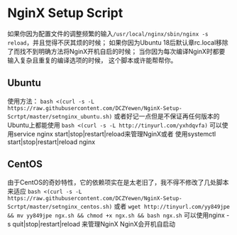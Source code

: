 # NginX Setup Script

如果你因为配置文件的调整频繁的输入`/usr/local/nginx/sbin/nginx -s reload`，并且觉得不厌其烦的时候；
如果你因为Ubuntu 18后默认章rc.local移除了而找不到明确方法将NginX开机自启的时候；
当你因为每次编译NginX时都要输入复杂且重复的编译选项的时候，
这个脚本或许能帮帮你。

## Ubuntu
使用方法：
`bash <(curl -s -L https://raw.githubusercontent.com/DCZYewen/NginX-Setup-Scrtpt/master/setnginx_ubuntu.sh)`
或者好记一点但是不保证再任何版本的Ubuntu上都能使用
`bash <(curl -s -L http://tinyurl.com/yxhdqvfa)`
可以使用service nginx start|stop|restart|reload来管理NginX或者
使用systemctl start|stop|restart|reload nginx

## CentOS
由于CentOS的奇妙特性，它的依赖项实在是太老旧了，我不得不修改了几处脚本来适应
`bash <(curl -s -L https://raw.githubusercontent.com/DCZYewen/NginX-Setup-Scrtpt/master/setnginx_centos.sh)`
或者
`wget http://tinyurl.com/yy849jpe && mv yy849jpe ngx.sh && chmod +x ngx.sh && bash ngx.sh`
可以使用nginx -s quit|stop|restart|reload 来管理NginX
NginX会开机自启动
